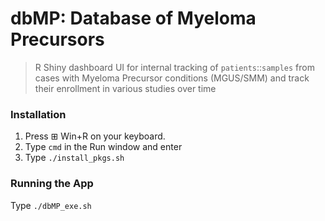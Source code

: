 # dbMP: Database of Myeloma Precursors

> R Shiny dashboard UI for internal tracking of `patients`::`samples` from cases with Myeloma Precursor conditions (MGUS/SMM) and track their enrollment in various studies over time

### Installation

1. Press ⊞ Win+R on your keyboard.
2. Type `cmd` in the Run window and enter
3. Type `./install_pkgs.sh`

### Running the App

Type `./dbMP_exe.sh`